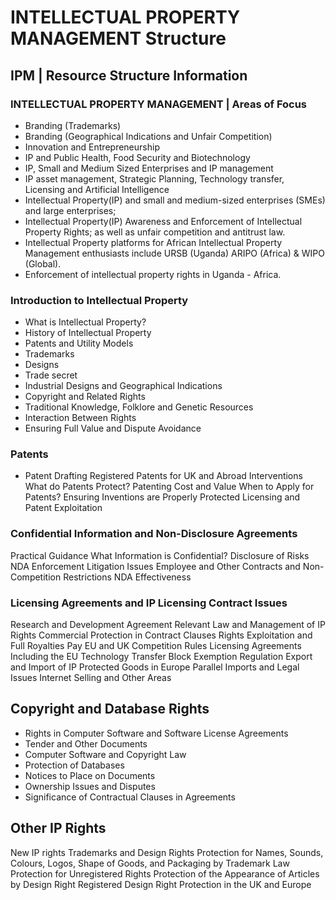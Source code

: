 # INTELLECTUAL PROPERTY MANAGEMENT Structure

## IPM | Resource Structure Information

### INTELLECTUAL PROPERTY MANAGEMENT | Areas of Focus

* Branding (Trademarks)
* Branding (Geographical Indications and Unfair Competition)
* Innovation and Entrepreneurship
* IP and Public Health, Food Security and Biotechnology
* IP, Small and Medium Sized Enterprises and IP management
* IP asset management, Strategic Planning, Technology transfer, Licensing and Artificial Intelligence
* Intellectual Property(IP) and small and medium-sized enterprises (SMEs) and large enterprises;
* Intellectual Property(IP) Awareness and Enforcement of Intellectual Property Rights; as well as unfair competition and antitrust law.
* Intellectual Property platforms for African Intellectual Property Management enthusiasts include URSB (Uganda) ARIPO (Africa) & WIPO (Global). 
* Enforcement of intellectual property rights in Uganda - Africa.

### Introduction to Intellectual Property

* What is Intellectual Property?
* History of Intellectual Property
* Patents and Utility Models
* Trademarks
* Designs
* Trade secret
* Industrial Designs and Geographical Indications
* Copyright and Related Rights
* Traditional Knowledge, Folklore and Genetic Resources
* Interaction Between Rights
* Ensuring Full Value and Dispute Avoidance

### Patents  

* Patent Drafting
Registered Patents for UK and Abroad Interventions
What do Patents Protect?
Patenting Cost and Value
When to Apply for Patents?
Ensuring Inventions are Properly Protected
Licensing and Patent Exploitation

### Confidential Information and Non-Disclosure Agreements

Practical Guidance
What Information is Confidential?
Disclosure of Risks
NDA Enforcement
Litigation Issues
Employee and Other Contracts and Non- Competition Restrictions
NDA Effectiveness

### Licensing Agreements and IP Licensing Contract Issues

Research and Development Agreement
Relevant Law and Management of IP Rights
Commercial Protection in Contract Clauses
Rights Exploitation and Full Royalties Pay
EU and UK Competition Rules
Licensing Agreements Including the EU Technology Transfer Block Exemption Regulation
Export and Import of IP Protected Goods in Europe
Parallel Imports and Legal Issues
Internet Selling and Other Areas

## Copyright and Database Rights

* Rights in Computer Software and Software License Agreements
* Tender and Other Documents
* Computer Software and Copyright Law
* Protection of Databases
* Notices to Place on Documents
* Ownership Issues and Disputes
* Significance of Contractual Clauses in Agreements

## Other IP Rights

New IP rights
Trademarks and Design Rights
Protection for Names, Sounds, Colours, Logos, Shape of Goods, and Packaging by Trademark Law
Protection for Unregistered Rights
Protection of the Appearance of Articles by Design Right
Registered Design Right Protection in the UK and Europe

